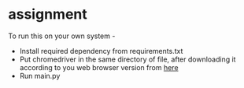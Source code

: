 # assignment

To run this on your own system - 
- Install required dependency from requirements.txt
- Put chromedriver in the same directory of file, after downloading it according to you web browser version from [here](https://chromedriver.chromium.org/downloads)
- Run main.py
